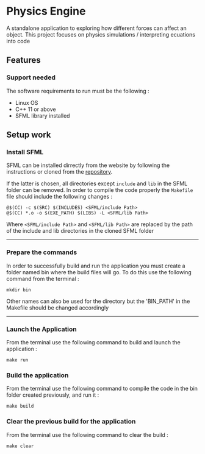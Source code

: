# Physics Engine

A standalone application to exploring how different forces can affect an object. This project focuses on physics simulations / interpreting ecuations into code 

## Features

### Support needed

The software requirements to run must be the following :

- Linux OS 
- C++ 11 or above
- SFML library installed


## Setup work


### Install SFML

SFML can be installed dirrectly from the website by following the instructions or cloned from the [repository](https://github.com/SeptimiuPop/2D-Game-Engine/tree/main/External/SFML).

If the latter is chosen, all directories except `include` and `lib` in the SFML folder can be removed. In order to compile the code properly the `Makefile` file should include the following changes :

```
@$(CC) -c $(SRC) $(INCLUDES) <SFML/include Path>
@$(CC) *.o -o $(EXE_PATH) $(LIBS) -L <SFML/lib Path> 
```

Where `<SFML/include Path>` and `<SFML/lib Path>` are replaced by the path of the include and lib directories in the cloned SFML folder

---

### Prepare the commands

In order to successfully build and run the application you must create a folder named bin where the build files will go. To do this use the following command from the terminal :

```properties
mkdir bin
```

Other names can also be used for the directory but the 'BIN_PATH' in the Makefile should be changed accordingly

---

### Launch the Application

From the terminal use the following command to build and launch the application :

` make run `  

### Build the application
From the terminal use the following command to compile the code in the bin folder created previously, and run it :

`make build`

### Clear the previous build for the application

From the terminal use the following command to clear the build :

` make clear `
